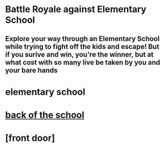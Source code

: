# Battle Royale against Elementary School
## Explore your way through an Elementary School while trying to fight off the kids and escape! But if you surive and win, you're the winner, but at what cost with so many live be taken by you and your bare hands

# elementary school


# [back of the school](../back-door)

# [front door]
